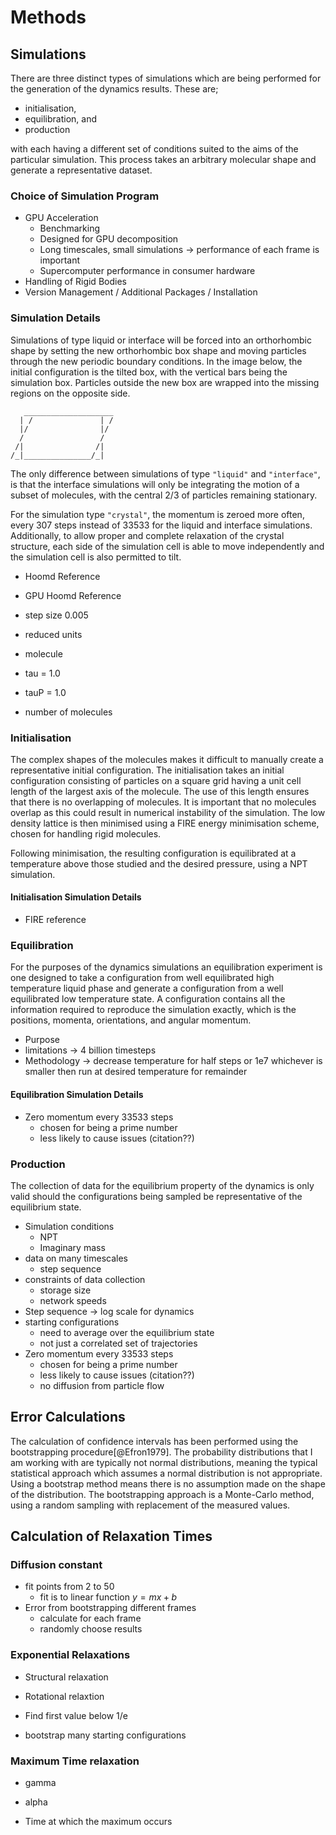 # Methods

## Simulations

There are three distinct types of simulations which are being performed
for the generation of the dynamics results.
These are;

- initialisation,
- equilibration, and
- production

with each having a different set of conditions
suited to the aims of the particular simulation.
This process takes an arbitrary molecular shape
and generate a representative dataset.

### Choice of Simulation Program

- GPU Acceleration
    - Benchmarking
    - Designed for GPU decomposition
    - Long timescales, small simulations -> performance of each frame is important
    - Supercomputer performance in consumer hardware
- Handling of Rigid Bodies
- Version Management / Additional Packages / Installation

### Simulation Details

Simulations of type liquid or interface will be forced into an orthorhombic shape by
setting the new orthorhombic box shape and moving particles through the new periodic
boundary conditions. In the image below, the initial configuration is the tilted
box, with the vertical bars being the simulation box. Particles outside the new box
are wrapped into the missing regions on the opposite side.

```text
   ____________________
  | /               | /
  |/                |/
  /                 /
 /|                /|
/_|_______________/_|
```

The only difference between simulations of type `"liquid"` and `"interface"`, is
that the interface simulations will only be integrating the motion of a subset of
molecules, with the central 2/3 of particles remaining stationary.

For the simulation type `"crystal"`, the momentum is zeroed more often, every 307
steps instead of 33533 for the liquid and interface simulations. Additionally, to
allow proper and complete relaxation of the crystal structure, each side of the
simulation cell is able to move independently and the simulation cell is also
permitted to tilt.

- Hoomd Reference
- GPU Hoomd Reference

- step size 0.005
- reduced units
- molecule
- tau = 1.0
- tauP = 1.0
- number of molecules

### Initialisation

The complex shapes of the molecules makes it difficult to
manually create a representative initial configuration.
The initialisation takes an initial configuration
consisting of particles on a square grid
having a unit cell length of the largest axis of the molecule.
The use of this length
ensures that there is no overlapping of molecules.
It is important that no molecules overlap
as this could result in numerical instability of the simulation.
The low density lattice is then minimised using
a FIRE energy minimisation scheme,
chosen for handling rigid molecules.

Following minimisation,
the resulting configuration is equilibrated at a temperature
above those studied and the desired pressure,
using a NPT simulation.

#### Initialisation Simulation Details

- FIRE reference

<!-- TODO Check simulation condtions -->

### Equilibration

For the purposes of the dynamics simulations
an equilibration experiment is one designed to
take a configuration from well equilibrated high temperature liquid phase
and generate a configuration from a well equilibrated low temperature state.
A configuration contains all the information required
to reproduce the simulation exactly,
which is the positions, momenta, orientations, and angular momentum.

<!-- TODO What constitutes knowing that we have reached equilibrium? -->

- Purpose
- limitations -> 4 billion timesteps
- Methodology -> decrease temperature for half steps or 1e7 whichever is smaller then run at desired
  temperature for remainder

#### Equilibration Simulation Details

- Zero momentum every 33533 steps
    - chosen for being a prime number
    - less likely to cause issues (citation??)

### Production

The collection of data for the equilibrium property of the dynamics
is only valid should the configurations being sampled
be representative of the equilibrium state.

- Simulation conditions
    - NPT
    - Imaginary mass
- data on many timescales
    - step sequence
- constraints of data collection
    - storage size
    - network speeds
- Step sequence -> log scale for dynamics
- starting configurations
    - need to average over the equilibrium state
    - not just a correlated set of trajectories
- Zero momentum every 33533 steps
    - chosen for being a prime number
    - less likely to cause issues (citation??)
    - no diffusion from particle flow

## Error Calculations

The calculation of confidence intervals
has been performed using the bootstrapping procedure[@Efron1979].
The probability distributions that I am working with
are typically not normal distributions,
meaning the typical statistical approach
which assumes a normal distribution is not appropriate.
Using a bootstrap method means
there is no assumption made on the shape of the distribution.
The bootstrapping approach is a Monte-Carlo method,
using a random sampling with replacement
of the measured values.

<!-- TODO expand on this with equations, code and improved description -->

## Calculation of Relaxation Times

### Diffusion constant

- fit points from 2 to 50
    - fit is to linear function $y = mx + b$
- Error from bootstrapping different frames
    - calculate for each frame
    - randomly choose results

### Exponential Relaxations

- Structural relaxation
- Rotational relaxtion

- Find first value below 1/e
- bootstrap many starting configurations

### Maximum Time relaxation

- gamma
- alpha

- Time at which the maximum occurs
